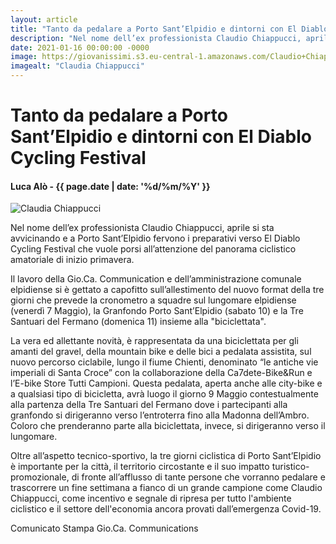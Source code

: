 ```yaml
---
layout: article
title: "Tanto da pedalare a Porto Sant’Elpidio e dintorni con El Diablo Cycling Festival"
description: "Nel nome dell’ex professionista Claudio Chiappucci, aprile si sta avvicinando e a Porto Sant’Elpidio fervono i preparativi verso El Diablo Cycling Festival che vuole porsi all’attenzione del panorama ciclistico amatoriale di inizio primavera."
date: 2021-01-16 00:00:00 -0000
image: https://giovanissimi.s3.eu-central-1.amazonaws.com/Claudio+Chiappucci.jpeg
imagealt: "Claudia Chiappucci"
---
```


# Tanto da pedalare a Porto Sant’Elpidio e dintorni con El Diablo Cycling Festival

#### Luca Alò - {{ page.date | date: '%d/%m/%Y' }}

![Claudia Chiappucci](https://giovanissimi.s3.eu-central-1.amazonaws.com/Claudio+Chiappucci.jpeg)

Nel nome dell’ex professionista Claudio Chiappucci, aprile si sta avvicinando e a Porto Sant’Elpidio fervono i preparativi verso El Diablo Cycling Festival che vuole porsi all’attenzione del panorama ciclistico amatoriale di inizio primavera.

Il lavoro della Gio.Ca. Communication e dell’amministrazione comunale elpidiense si è gettato a capofitto sull’allestimento del nuovo format della tre giorni che prevede la cronometro a squadre sul lungomare elpidiense (venerdì 7 Maggio), la Granfondo Porto Sant’Elpidio (sabato 10) e la Tre Santuari del Fermano (domenica 11) insieme alla "biciclettata".

La vera ed allettante novità, è rappresentata da una biciclettata per gli amanti del gravel, della mountain bike e delle bici a pedalata assistita, sul nuovo percorso ciclabile, lungo il fiume Chienti, denominato “le antiche vie imperiali di Santa Croce” con la collaborazione della Ca7dete-Bike&Run e l’E-bike Store Tutti Campioni. Questa pedalata, aperta anche alle city-bike e a qualsiasi tipo di bicicletta, avrà luogo il giorno 9 Maggio contestualmente alla partenza della Tre Santuari del Fermano dove i partecipanti alla granfondo si dirigeranno verso l’entroterra fino alla Madonna dell’Ambro. Coloro che prenderanno parte alla biciclettata, invece, si dirigeranno verso il lungomare.

Oltre all’aspetto tecnico-sportivo, la tre giorni ciclistica di Porto Sant’Elpidio è importante per la città, il territorio circostante e il suo impatto turistico-promozionale, di fronte all’afflusso di tante persone che vorranno pedalare e trascorrere un fine settimana a fianco di un grande campione come Claudio Chiappucci, come incentivo e segnale di ripresa per tutto l'ambiente ciclistico e il settore dell'economia ancora provati dall’emergenza Covid-19.

Comunicato Stampa Gio.Ca. Communications